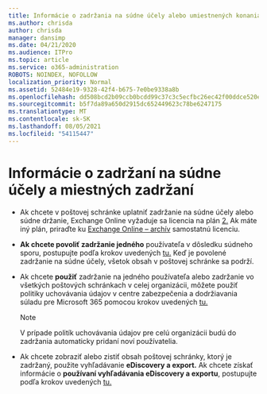 ```yaml
---
title: Informácie o zadržania na súdne účely alebo umiestnených konaniach
ms.author: chrisda
author: chrisda
manager: dansimp
ms.date: 04/21/2020
ms.audience: ITPro
ms.topic: article
ms.service: o365-administration
ROBOTS: NOINDEX, NOFOLLOW
localization_priority: Normal
ms.assetid: 52484e19-9328-42f4-b675-7e0be9338a8b
ms.openlocfilehash: dd508bcd2b09ccb0bcdd99c37c3c5ecfbc26ec42f00ddce520ef8e73e3aef436
ms.sourcegitcommit: b5f7da89a650d2915dc652449623c78be6247175
ms.translationtype: MT
ms.contentlocale: sk-SK
ms.lasthandoff: 08/05/2021
ms.locfileid: "54115447"
---
```

# <a name="about-litigation-holds-and-in-place-holds"></a>Informácie o zadržaní na súdne účely a miestných zadržaní

- Ak chcete v poštovej schránke uplatniť zadržanie na súdne účely alebo súdne držanie, Exchange Online vyžaduje sa licencia na plán [2.](https://docs.microsoft.com/office365/servicedescriptions/office-365-platform-service-description/office-365-plan-options) Ak máte iný plán, priraďte ku [Exchange Online – archív](https://docs.microsoft.com/office365/servicedescriptions/exchange-online-archiving-service-description/exchange-online-archiving-service-description) samostatnú licenciu. 
    
- **Ak chcete povoliť zadržanie jedného** používateľa v dôsledku súdneho sporu, postupujte podľa krokov uvedených [tu.](https://docs.microsoft.com/microsoft-365/compliance/create-a-litigation-hold?view=o365-worldwide#place-a-mailbox-on-litigation-hold) Keď je povolené zadržanie na súdne účely, všetok obsah v poštovej schránke sa podrží.
    
- Ak chcete **použiť** zadržanie na jedného používateľa alebo zadržanie vo všetkých poštových schránkach v celej organizácii, môžete použiť politiky uchovávania údajov v centre zabezpečenia a dodržiavania súladu pre Microsoft 365 pomocou krokov uvedených [tu.](https://docs.microsoft.com/microsoft-365/compliance/retention-policies)
    
    > [!NOTE]
    > V prípade politík uchovávania údajov pre celú organizácii budú do zadržania automaticky pridaní noví používatelia. 
  
- Ak chcete zobraziť alebo zistiť obsah poštovej schránky, ktorý je zadržaný, použite vyhľadávanie **eDiscovery a export.** Ak chcete získať informácie o **používaní vyhľadávania eDiscovery a exportu**, postupujte podľa krokov uvedených [tu.](https://docs.microsoft.com/microsoft-365/compliance/export-search-results)
    

